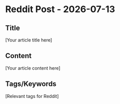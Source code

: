 # Reddit Post - 2026-07-13

## Title
[Your article title here]

## Content
[Your article content here]

## Tags/Keywords
[Relevant tags for Reddit]

